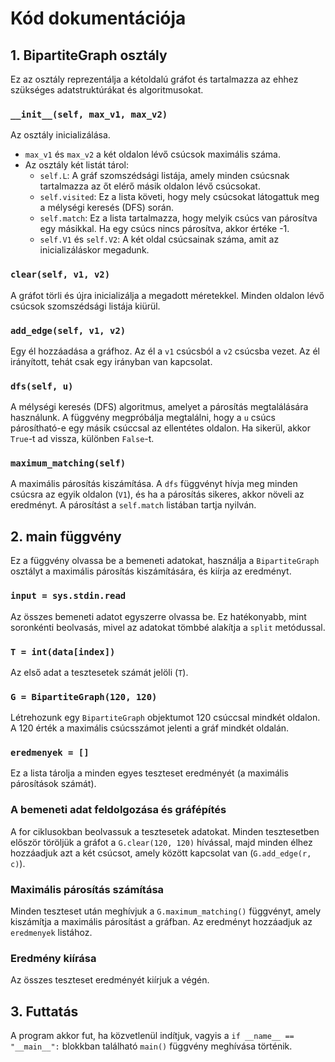 # Kód dokumentációja

## 1. BipartiteGraph osztály

Ez az osztály reprezentálja a kétoldalú gráfot és tartalmazza az ehhez szükséges adatstruktúrákat és algoritmusokat.

### `__init__(self, max_v1, max_v2)`

Az osztály inicializálása.
- `max_v1` és `max_v2` a két oldalon lévő csúcsok maximális száma.
- Az osztály két listát tárol:
  - `self.L`: A gráf szomszédsági listája, amely minden csúcsnak tartalmazza az őt elérő másik oldalon lévő csúcsokat.
  - `self.visited`: Ez a lista követi, hogy mely csúcsokat látogattuk meg a mélységi keresés (DFS) során.
  - `self.match`: Ez a lista tartalmazza, hogy melyik csúcs van párosítva egy másikkal. Ha egy csúcs nincs párosítva, akkor értéke -1.
  - `self.V1` és `self.V2`: A két oldal csúcsainak száma, amit az inicializáláskor megadunk.

### `clear(self, v1, v2)`

A gráfot törli és újra inicializálja a megadott méretekkel. Minden oldalon lévő csúcsok szomszédsági listája kiürül.

### `add_edge(self, v1, v2)`

Egy él hozzáadása a gráfhoz. Az él a `v1` csúcsból a `v2` csúcsba vezet. Az él irányított, tehát csak egy irányban van kapcsolat.

### `dfs(self, u)`

A mélységi keresés (DFS) algoritmus, amelyet a párosítás megtalálására használunk. A függvény megpróbálja megtalálni, hogy a `u` csúcs párosítható-e egy másik csúccsal az ellentétes oldalon. Ha sikerül, akkor `True`-t ad vissza, különben `False`-t.

### `maximum_matching(self)`

A maximális párosítás kiszámítása. A `dfs` függvényt hívja meg minden csúcsra az egyik oldalon (`V1`), és ha a párosítás sikeres, akkor növeli az eredményt. A párosítást a `self.match` listában tartja nyilván.

## 2. main függvény

Ez a függvény olvassa be a bemeneti adatokat, használja a `BipartiteGraph` osztályt a maximális párosítás kiszámítására, és kiírja az eredményt.

### `input = sys.stdin.read`

Az összes bemeneti adatot egyszerre olvassa be. Ez hatékonyabb, mint soronkénti beolvasás, mivel az adatokat tömbbé alakítja a `split` metódussal.

### `T = int(data[index])`

Az első adat a tesztesetek számát jelöli (`T`).

### `G = BipartiteGraph(120, 120)`

Létrehozunk egy `BipartiteGraph` objektumot 120 csúccsal mindkét oldalon. A 120 érték a maximális csúcsszámot jelenti a gráf mindkét oldalán.

### `eredmenyek = []`

Ez a lista tárolja a minden egyes teszteset eredményét (a maximális párosítások számát).

### A bemeneti adat feldolgozása és gráfépítés

A for ciklusokban beolvassuk a tesztesetek adatokat. Minden tesztesetben először töröljük a gráfot a `G.clear(120, 120)` hívással, majd minden élhez hozzáadjuk azt a két csúcsot, amely között kapcsolat van (`G.add_edge(r, c)`).

### Maximális párosítás számítása

Minden teszteset után meghívjuk a `G.maximum_matching()` függvényt, amely kiszámítja a maximális párosítást a gráfban. Az eredményt hozzáadjuk az `eredmenyek` listához.

### Eredmény kiírása

Az összes teszteset eredményét kiírjuk a végén.

## 3. Futtatás

A program akkor fut, ha közvetlenül indítjuk, vagyis a `if __name__ == "__main__":` blokkban található `main()` függvény meghívása történik.
